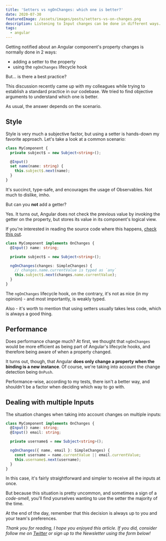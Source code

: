 ```yaml
---
title: 'Setters vs ngOnChanges: which one is better?'
date: 2020-07-30
featuredImage: /assets/images/posts/setters-vs-on-changes.png
description: Listening to Input changes can be done in different ways. But which one should you use?
tags:
  - angular
---
```


Getting notified about an Angular component's property changes is normally done in 2 ways:

- adding a setter to the property
- using the `ngOnChanges` lifecycle hook

But... is there a best practice?

This discussion recently came up with my colleagues while trying to establish a standard practice in our codebase. We tried to find objective arguments to understand which one is better.

As usual, the answer depends on the scenario.

## Style

Style is very much a subjective factor, but using a setter is hands-down my favorite approach. Let's take a look at a common scenario:

```typescript
class MyComponent {
  private subject$ = new Subject<string>();

  @Input()
  set name(name: string) {
    this.subject$.next(name);
  }
}
```

It's succinct, type-safe, and encourages the usage of Observables. Not much to dislike, imho.

But can you **not** add a getter?

Yes. It turns out, Angular does not check the previous value by invoking the getter on the property, but stores its value in its component's logical view.

If you're interested in reading the source code where this happens, [check this out](https://github.com/angular/angular/blob/d1ea1f4c7f3358b730b0d94e65b00bc28cae279c/packages/core/src/render3/bindings.ts#L50).

```typescript
class MyComponent implements OnChanges {
  @Input() name: string;

  private subject$ = new Subject<string>();

  ngOnChanges(changes: SimpleChanges) {
    // changes.name.currentValue is typed as `any`
    this.subject$.next(changes.name.currentValue);
  }
}
```

The `ngOnChanges` lifecycle hook, on the contrary, it's not as nice (in my opinion) - and most importantly, is weakly typed.

Also - it's worth to mention that using setters usually takes less code, which is always a good thing.

## Performance

Does performance change much? At first, we thought that `ngOnChanges` would be more efficient as being part of Angular's lifecycle hooks, and therefore being aware of when a property changed.

It turns out, though, that Angular **does only change a property when the binding is a new instance**. Of course, we're taking into account the change detection being `OnPush`.

Performance-wise, according to my tests, there isn't a better way, and shouldn't be a factor when deciding which way to go with.

## Dealing with multiple Inputs

The situation changes when taking into account changes on multiple inputs:

```typescript
class MyComponent implements OnChanges {
  @Input() name: string;
  @Input() email: string;

  private username$ = new Subject<string>();

  ngOnChanges({ name, email }: SimpleChanges) {
    const username = name.currentValue || email.currentValue;
    this.username$.next(username);
  }
}
```

In this case, it's fairly straightforward and simpler to receive all the inputs at once.

But because this situation is pretty uncommon, and sometimes a sign of a _code-smell_, you'll find yourselves wanting to use the setter the majority of the time.

At the end of the day, remember that this decision is always up to you and your team's preferences.

_Thank you for reading, I hope you enjoyed this article. If you did, consider follow me on [Twitter](https://twitter.com/gc_psk) or sign up to the Newsletter using the form below!_

